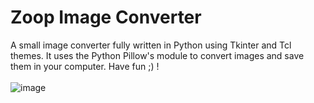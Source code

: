 # Zoop Image Converter
A small image converter fully written in Python using Tkinter and Tcl themes. It uses the Python Pillow's module to convert images and save them in your computer. Have fun ;) !</br>
</br>
![image](https://user-images.githubusercontent.com/56755685/121398964-3ba56e80-c956-11eb-8163-1d5338a7bb82.png)

